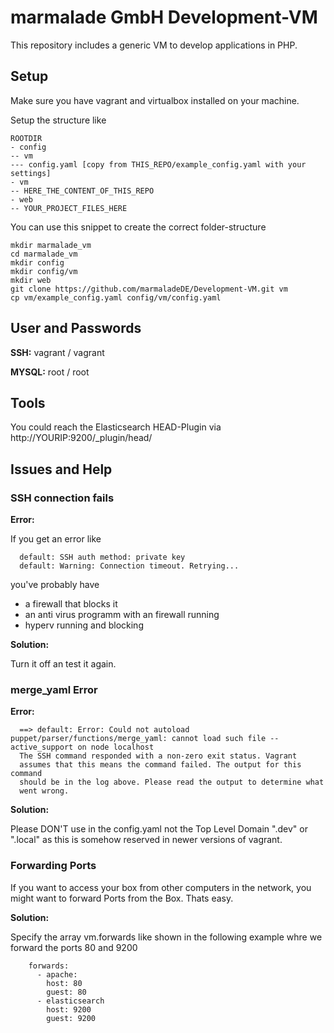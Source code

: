 # marmalade GmbH Development-VM
This repository includes a generic VM to develop applications in PHP.

## Setup

Make sure you have vagrant and virtualbox installed on your machine.

Setup the structure like

``` 
ROOTDIR
- config
-- vm
--- config.yaml [copy from THIS_REPO/example_config.yaml with your settings]
- vm
-- HERE_THE_CONTENT_OF_THIS_REPO
- web
-- YOUR_PROJECT_FILES_HERE
``` 

You can use this snippet to create the correct folder-structure

```
mkdir marmalade_vm
cd marmalade_vm
mkdir config
mkdir config/vm
mkdir web
git clone https://github.com/marmaladeDE/Development-VM.git vm
cp vm/example_config.yaml config/vm/config.yaml
```

## User and Passwords

__SSH:__ vagrant / vagrant

__MYSQL:__ root / root

## Tools
You could reach the Elasticsearch HEAD-Plugin via http://YOURIP:9200/_plugin/head/

## Issues and Help

### SSH connection fails

__Error:__

If you get an error like
``` 
  default: SSH auth method: private key
  default: Warning: Connection timeout. Retrying...
``` 
you've probably have

* a firewall that blocks it
* an anti virus programm with an firewall running
* hyperv running and blocking

__Solution:__

Turn it off an test it again.

### merge_yaml Error

__Error:__

``` 
  ==> default: Error: Could not autoload puppet/parser/functions/merge_yaml: cannot load such file -- active_support on node localhost
  The SSH command responded with a non-zero exit status. Vagrant
  assumes that this means the command failed. The output for this command
  should be in the log above. Please read the output to determine what
  went wrong.
```

__Solution:__

Please DON'T use in the config.yaml not the Top Level Domain ".dev" or ".local" as this is somehow reserved in newer versions of vagrant.

### Forwarding Ports ###

If you want to access your box from other computers in the network, you might want to forward Ports from the Box.
Thats easy.

__Solution:__

Specify the array vm.forwards like shown in the following example whre we forward the ports 80 and 9200
```
    forwards:
      - apache:
        host: 80
        guest: 80
      - elasticsearch
        host: 9200
        guest: 9200
```
